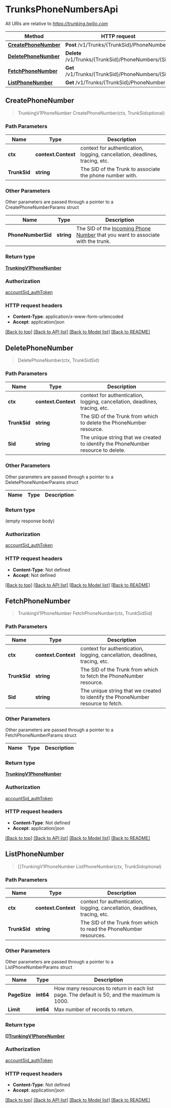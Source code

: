 # TrunksPhoneNumbersApi

All URIs are relative to *https://trunking.twilio.com*

Method | HTTP request | Description
------------- | ------------- | -------------
[**CreatePhoneNumber**](TrunksPhoneNumbersApi.md#CreatePhoneNumber) | **Post** /v1/Trunks/{TrunkSid}/PhoneNumbers | 
[**DeletePhoneNumber**](TrunksPhoneNumbersApi.md#DeletePhoneNumber) | **Delete** /v1/Trunks/{TrunkSid}/PhoneNumbers/{Sid} | 
[**FetchPhoneNumber**](TrunksPhoneNumbersApi.md#FetchPhoneNumber) | **Get** /v1/Trunks/{TrunkSid}/PhoneNumbers/{Sid} | 
[**ListPhoneNumber**](TrunksPhoneNumbersApi.md#ListPhoneNumber) | **Get** /v1/Trunks/{TrunkSid}/PhoneNumbers | 



## CreatePhoneNumber

> TrunkingV1PhoneNumber CreatePhoneNumber(ctx, TrunkSidoptional)





### Path Parameters


Name | Type | Description
------------- | ------------- | -------------
**ctx** | **context.Context** | context for authentication, logging, cancellation, deadlines, tracing, etc.
**TrunkSid** | **string** | The SID of the Trunk to associate the phone number with.

### Other Parameters

Other parameters are passed through a pointer to a CreatePhoneNumberParams struct


Name | Type | Description
------------- | ------------- | -------------
**PhoneNumberSid** | **string** | The SID of the [Incoming Phone Number](https://www.twilio.com/docs/phone-numbers/api/incomingphonenumber-resource) that you want to associate with the trunk.

### Return type

[**TrunkingV1PhoneNumber**](TrunkingV1PhoneNumber.md)

### Authorization

[accountSid_authToken](../README.md#accountSid_authToken)

### HTTP request headers

- **Content-Type**: application/x-www-form-urlencoded
- **Accept**: application/json

[[Back to top]](#) [[Back to API list]](../README.md#documentation-for-api-endpoints)
[[Back to Model list]](../README.md#documentation-for-models)
[[Back to README]](../README.md)


## DeletePhoneNumber

> DeletePhoneNumber(ctx, TrunkSidSid)





### Path Parameters


Name | Type | Description
------------- | ------------- | -------------
**ctx** | **context.Context** | context for authentication, logging, cancellation, deadlines, tracing, etc.
**TrunkSid** | **string** | The SID of the Trunk from which to delete the PhoneNumber resource.
**Sid** | **string** | The unique string that we created to identify the PhoneNumber resource to delete.

### Other Parameters

Other parameters are passed through a pointer to a DeletePhoneNumberParams struct


Name | Type | Description
------------- | ------------- | -------------

### Return type

 (empty response body)

### Authorization

[accountSid_authToken](../README.md#accountSid_authToken)

### HTTP request headers

- **Content-Type**: Not defined
- **Accept**: Not defined

[[Back to top]](#) [[Back to API list]](../README.md#documentation-for-api-endpoints)
[[Back to Model list]](../README.md#documentation-for-models)
[[Back to README]](../README.md)


## FetchPhoneNumber

> TrunkingV1PhoneNumber FetchPhoneNumber(ctx, TrunkSidSid)





### Path Parameters


Name | Type | Description
------------- | ------------- | -------------
**ctx** | **context.Context** | context for authentication, logging, cancellation, deadlines, tracing, etc.
**TrunkSid** | **string** | The SID of the Trunk from which to fetch the PhoneNumber resource.
**Sid** | **string** | The unique string that we created to identify the PhoneNumber resource to fetch.

### Other Parameters

Other parameters are passed through a pointer to a FetchPhoneNumberParams struct


Name | Type | Description
------------- | ------------- | -------------

### Return type

[**TrunkingV1PhoneNumber**](TrunkingV1PhoneNumber.md)

### Authorization

[accountSid_authToken](../README.md#accountSid_authToken)

### HTTP request headers

- **Content-Type**: Not defined
- **Accept**: application/json

[[Back to top]](#) [[Back to API list]](../README.md#documentation-for-api-endpoints)
[[Back to Model list]](../README.md#documentation-for-models)
[[Back to README]](../README.md)


## ListPhoneNumber

> []TrunkingV1PhoneNumber ListPhoneNumber(ctx, TrunkSidoptional)





### Path Parameters


Name | Type | Description
------------- | ------------- | -------------
**ctx** | **context.Context** | context for authentication, logging, cancellation, deadlines, tracing, etc.
**TrunkSid** | **string** | The SID of the Trunk from which to read the PhoneNumber resources.

### Other Parameters

Other parameters are passed through a pointer to a ListPhoneNumberParams struct


Name | Type | Description
------------- | ------------- | -------------
**PageSize** | **int64** | How many resources to return in each list page. The default is 50, and the maximum is 1000.
**Limit** | **int64** | Max number of records to return.

### Return type

[**[]TrunkingV1PhoneNumber**](TrunkingV1PhoneNumber.md)

### Authorization

[accountSid_authToken](../README.md#accountSid_authToken)

### HTTP request headers

- **Content-Type**: Not defined
- **Accept**: application/json

[[Back to top]](#) [[Back to API list]](../README.md#documentation-for-api-endpoints)
[[Back to Model list]](../README.md#documentation-for-models)
[[Back to README]](../README.md)

